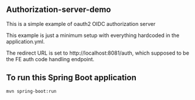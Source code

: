 ## Authorization-server-demo

This is a simple example of oauth2 OIDC authorization server

This example is just a minimum setup with everything hardcoded in the application.yml. 

The redirect URL is set to http://localhost:8081/auth, which supposed to be the FE auth code handling endpoint.

## To run this Spring Boot application
```
mvn spring-boot:run
```